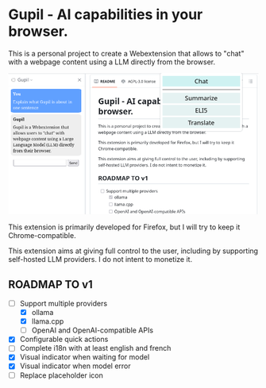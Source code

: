 # Gupil - AI capabilities in your browser.

This is a personal project to create a Webextension that allows to "chat" with a webpage content using a LLM directly from the browser.

![Example of use](./img/gupil_example.png)

This extension is primarily developed for Firefox, but I will try to keep it Chrome-compatible.

This extension aims at giving full control to the user, including by supporting self-hosted LLM providers. I do not intent to monetize it.

## ROADMAP TO v1
- [ ] Support multiple providers
  - [X] ollama
  - [X] llama.cpp
  - [ ] OpenAI and OpenAI-compatible APIs
- [X] Configurable quick actions
- [ ] Complete i18n with at least english and french
- [X] Visual indicator when waiting for model
- [X] Visual indicator when model error
- [ ] Replace placeholder icon
